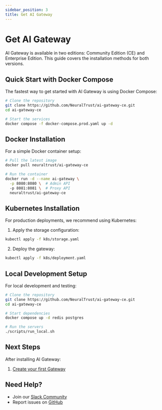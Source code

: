 ```yaml
---
sidebar_position: 3
title: Get AI Gateway
---
```


# Get AI Gateway

AI Gateway is available in two editions: Community Edition (CE) and Enterprise Edition. This guide covers the installation methods for both versions.

## Quick Start with Docker Compose

The fastest way to get started with AI Gateway is using Docker Compose:

```bash
# Clone the repository
git clone https://github.com/NeuralTrust/ai-gateway-ce.git
cd ai-gateway-ce

# Start the services
docker compose -f docker-compose.prod.yaml up -d
```

## Docker Installation

For a simple Docker container setup:

```bash
# Pull the latest image
docker pull neuraltrust/ai-gateway-ce

# Run the container
docker run -d --name ai-gateway \
  -p 8080:8080 \  # Admin API
  -p 8081:8081 \  # Proxy API
  neuraltrust/ai-gateway-ce
```

## Kubernetes Installation

For production deployments, we recommend using Kubernetes:

1. Apply the storage configuration:
```bash
kubectl apply -f k8s/storage.yaml
```

2. Deploy the gateway:
```bash
kubectl apply -f k8s/deployment.yaml
```

## Local Development Setup

For local development and testing:

```bash
# Clone the repository
git clone https://github.com/NeuralTrust/ai-gateway-ce.git
cd ai-gateway-ce

# Start dependencies
docker compose up -d redis postgres

# Run the servers
./scripts/run_local.sh
```

## Next Steps

After installing AI Gateway:

1. [Create your first Gateway](./first-gateway.md)

## Need Help?

- Join our [Slack Community](https://neuraltrustcommunity.slack.com/join/shared_invite/zt-2xl47cag6-_HFNpltIULnA3wh4R6AqBg)
- Report issues on [GitHub](https://github.com/neuraltrust/ai-gateway-ce/issues)
